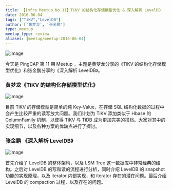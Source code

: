 ```yaml
---
title: 【Infra Meetup No.11】TiKV 的结构化存储模型优化 & 深入解析 LevelDB
date: 2016-06-04
tags: ["TiKV","LevelDB"]
author: ['黄梦龙', '张金鹏']
type: meetup
meetup_type: review
aliases: [meetup/meetup-2016-06-04]
---
```



![image](http://upload-images.jianshu.io/upload_images/542677-9608ba09b0e9d73c?imageMogr2/auto-orient/strip%7CimageView2/2/w/1240)


今天是 PingCAP 第 11 期 Meetup ，主题是黄梦龙分享的《TiKV 的结构化存储模型优化》和张金鹏分享的《深入解析 LevelDB》。

### 黄梦龙《TiKV 的结构化存储模型优化》

![image](http://upload-images.jianshu.io/upload_images/542677-40ee2a3e4250df48?imageMogr2/auto-orient/strip%7CimageView2/2/w/1240)

目前 TiKV 的存储模型是简单的纯 Key-Value，在存储 SQL 结构化数据的过程中会产生比较严重的读写放大问题。我们计划为 TiKV 添加类似于 Hbase 的 ColumnFamily 机制，以使得 TiKV 与 TiDB 成为更加完美的搭档。大家对其中的实现细节，以及各种方案的优缺点进行了探讨。

### 张金鹏 《深入解析 LevelDB》

![image](http://upload-images.jianshu.io/upload_images/542677-57132a49c88a2180?imageMogr2/auto-orient/strip%7CimageView2/2/w/1240)

首先介绍了 LevelDB 的整体架构，以及 LSM Tree 这一数据库中非常经典的结构。之后对 LevelDB 的写和读的流程进行分析，同时介绍 LevelDB 的 snapshot 功能的实现原理，以及 iterator 内部实现，和 iterator 存在的潜在问题。最后介绍 LevelDB 的 compaction 过程，以及存在的问题。

